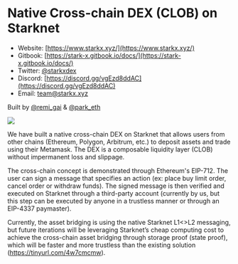 # Native Cross-chain DEX (CLOB) on Starknet

* Website: [https://www.starkx.xyz/](https://www.starkx.xyz/)
* Gitbook: [https://stark-x.gitbook.io/docs/](https://stark-x.gitbook.io/docs/)
* Twitter: [@starkxdex](https://twitter.com/starkxdex)
* Discord: [https://discord.gg/vgEzd8ddAC](https://discord.gg/vgEzd8ddAC)
* Email: team@starkx.xyz

Built by [@remi_gai](https://twitter.com/remi_gai) & [@park_eth](https://twitter.com/park_eth)

![](/dexDemo-short.gif)

We have built a native cross-chain DEX on Starknet that allows users from other chains (Ethereum, Polygon, Arbitrum, etc.) to deposit assets and trade using their Metamask. The DEX is a composable liquidity layer (CLOB) without impermanent loss and slippage.

The cross-chain concept is demonstrated through Ethereum's EIP-712. The user can sign a message that specifies an action (ex: place buy limit order, cancel order or withdraw funds). The signed message is then verified and executed on Starknet through a third-party account (currently by us, but this step can be executed by anyone in a trustless manner or through an EIP-4337 paymaster).

Currently, the asset bridging is using the native Starknet L1<>L2 messaging, but future iterations will be leveraging Starknet’s cheap computing cost to achieve the cross-chain asset bridging through storage proof (state proof), which will be faster and more trustless than the existing solution (https://tinyurl.com/4w7cmcmw).
